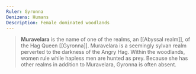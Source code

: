 ```yaml
---
Ruler: Gyronna
Denizens: Humans
Description: Female dominated woodlands
---
```


> **Muravelara** is the name of one of the realms, an [[Abyssal realm]], of the Hag Queen [[Gyronna]]. Muravelara is a seemingly sylvan realm perverted to the darkness of the Angry Hag. Within the woodlands, women rule while hapless men are hunted as prey. Because she has other realms in addition to Muravelara, Gyronna is often absent.








